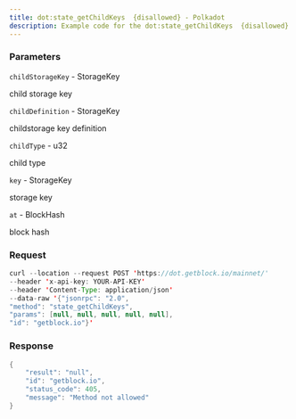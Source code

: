 ```yaml
---
title: dot:state_getChildKeys  {disallowed} - Polkadot
description: Example code for the dot:state_getChildKeys  {disallowed} json-rpc method. Сomplete guide on how to use dot:state_getChildKeys  {disallowed} json-rpc in GetBlock.io Web3 documentation.
---
```


### Parameters


`childStorageKey` - StorageKey

child storage key

`childDefinition` - StorageKey

childstorage key definition

`childType` - u32

child type

`key` - StorageKey

storage key

`at` - BlockHash

block hash

### Request

``` java
curl --location --request POST 'https://dot.getblock.io/mainnet/' 
--header 'x-api-key: YOUR-API-KEY' 
--header 'Content-Type: application/json' 
--data-raw '{"jsonrpc": "2.0",
"method": "state_getChildKeys",
"params": [null, null, null, null, null],
"id": "getblock.io"}'
```

###  Response

``` java
{
    "result": "null",
    "id": "getblock.io",
    "status_code": 405,
    "message": "Method not allowed"
}
```

